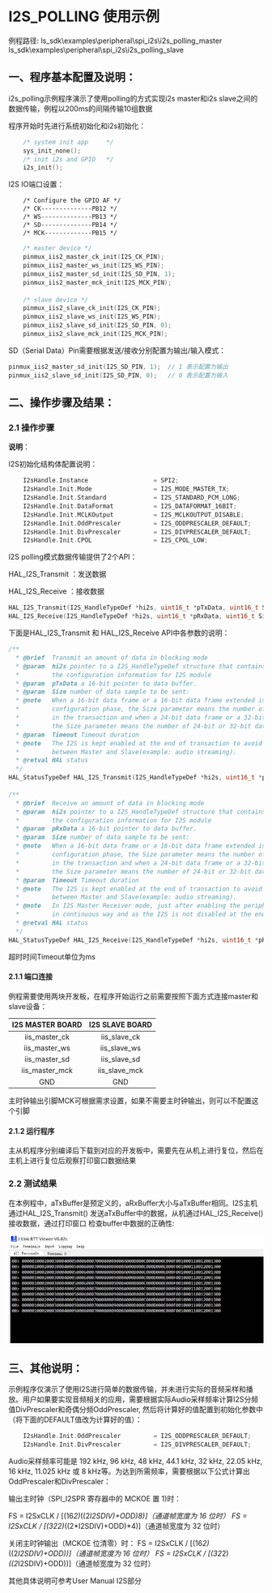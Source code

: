 # I2S_POLLING 使用示例

例程路径: ls_sdk\examples\peripheral\spi_i2s\i2s_polling_master
         ls_sdk\examples\peripheral\spi_i2s\i2s_polling_slave

## 一、程序基本配置及说明：

i2s_polling示例程序演示了使用polling的方式实现i2s master和i2s slave之间的数据传输，例程以200ms的间隔传输10组数据

程序开始时先进行系统初始化和i2s初始化：

```c
    /* system init app     */
    sys_init_none();
    /* init i2s and GPIO   */
    i2s_init();
```

I2S IO端口设置：

        /* Configure the GPIO AF */
        /* CK--------------PB12 */	
        /* WS--------------PB13 */	
        /* SD--------------PB14 */	
        /* MCK-------------PB15 */

```C
    /* master device */
    pinmux_iis2_master_ck_init(I2S_CK_PIN);
    pinmux_iis2_master_ws_init(I2S_WS_PIN);
    pinmux_iis2_master_sd_init(I2S_SD_PIN, 1); 
    pinmux_iis2_master_mck_init(I2S_MCK_PIN);
 
    /* slave device */
    pinmux_iis2_slave_ck_init(I2S_CK_PIN);
    pinmux_iis2_slave_ws_init(I2S_WS_PIN);
    pinmux_iis2_slave_sd_init(I2S_SD_PIN, 0); 
    pinmux_iis2_slave_mck_init(I2S_MCK_PIN);
```
SD（Serial Data）Pin需要根据发送/接收分别配置为输出/输入模式：

```c
pinmux_iis2_master_sd_init(I2S_SD_PIN, 1);  // 1 表示配置为输出
pinmux_iis2_slave_sd_init(I2S_SD_PIN, 0);   // 0 表示配置为输入
```

## 二、操作步骤及结果：

### 2.1 操作步骤

**说明**：

I2S初始化结构体配置说明：

```C
    I2sHandle.Instance                  = SPI2;                         /*选择I2S Instance */
    I2sHandle.Init.Mode                 = I2S_MODE_MASTER_TX;           /*设置I2S模式，可选择（主机/从机）发送/接收*/
    I2sHandle.Init.Standard             = I2S_STANDARD_PCM_LONG;        /*设置音频数据通信协议标准 */
    I2sHandle.Init.DataFormat           = I2S_DATAFORMAT_16BIT;         /*设置数据格式 */
    I2sHandle.Init.MCLKOutput           = I2S_MCLKOUTPUT_DISABLE;       /*设置主时钟输出 */
    I2sHandle.Init.OddPrescaler         = I2S_ODDPRESCALER_DEFAULT;     /*设置I2S分频值 */
    I2sHandle.Init.DivPrescaler         = I2S_DIVPRESCALER_DEFAULT;     /*设置I2S奇偶分频 */
    I2sHandle.Init.CPOL                 = I2S_CPOL_LOW;                 /*设置时钟极性CPOL，可选高/低电平*/
```

I2S polling模式数据传输提供了2个API：

HAL_I2S_Transmit ：发送数据

HAL_I2S_Receive  ：接收数据


```c
HAL_I2S_Transmit(I2S_HandleTypeDef *hi2s, uint16_t *pTxData, uint16_t Size, uint32_t Timeout)
HAL_I2S_Receive(I2S_HandleTypeDef *hi2s, uint16_t *pRxData, uint16_t Size, uint32_t Timeout)
```

下面是HAL_I2S_Transmit 和 HAL_I2S_Receive API中各参数的说明：

``` C
/**
  * @brief  Transmit an amount of data in blocking mode
  * @param  hi2s pointer to a I2S_HandleTypeDef structure that contains
  *         the configuration information for I2S module
  * @param  pTxData a 16-bit pointer to data buffer.
  * @param  Size number of data sample to be sent:
  * @note   When a 16-bit data frame or a 16-bit data frame extended is selected during the I2S
  *         configuration phase, the Size parameter means the number of 16-bit data length
  *         in the transaction and when a 24-bit data frame or a 32-bit data frame is selected
  *         the Size parameter means the number of 24-bit or 32-bit data length.
  * @param  Timeout Timeout duration
  * @note   The I2S is kept enabled at the end of transaction to avoid the clock de-synchronization
  *         between Master and Slave(example: audio streaming).
  * @retval HAL status
  */
HAL_StatusTypeDef HAL_I2S_Transmit(I2S_HandleTypeDef *hi2s, uint16_t *pTxData, uint16_t Size, uint32_t Timeout);

/**
  * @brief  Receive an amount of data in blocking mode
  * @param  hi2s pointer to a I2S_HandleTypeDef structure that contains
  *         the configuration information for I2S module
  * @param  pRxData a 16-bit pointer to data buffer.
  * @param  Size number of data sample to be sent:
  * @note   When a 16-bit data frame or a 16-bit data frame extended is selected during the I2S
  *         configuration phase, the Size parameter means the number of 16-bit data length
  *         in the transaction and when a 24-bit data frame or a 32-bit data frame is selected
  *         the Size parameter means the number of 24-bit or 32-bit data length.
  * @param  Timeout Timeout duration
  * @note   The I2S is kept enabled at the end of transaction to avoid the clock de-synchronization
  *         between Master and Slave(example: audio streaming).
  * @note   In I2S Master Receiver mode, just after enabling the peripheral the clock will be generate
  *         in continuous way and as the I2S is not disabled at the end of the I2S transaction.
  * @retval HAL status
  */
HAL_StatusTypeDef HAL_I2S_Receive(I2S_HandleTypeDef *hi2s, uint16_t *pRxData, uint16_t Size, uint32_t Timeout);

```

超时时间Timeout单位为ms

#### 2.1.1 端口连接

例程需要使用两块开发板，在程序开始运行之前需要按照下面方式连接master和slave设备：

| I2S MASTER BOARD | I2S SLAVE BOARD |
| :--------------: | :-------------: |
|  iis_master_ck   |  iis_slave_ck   |
|  iis_master_ws   |  iis_slave_ws   |
|  iis_master_sd   |  iis_slave_sd   |
|  iis_master_mck  |  iis_slave_mck  |
|       GND        |       GND       |

主时钟输出引脚MCK可根据需求设置，如果不需要主时钟输出，则可以不配置这个引脚

#### 2.1.2  运行程序

主从机程序分别编译后下载到对应的开发板中，需要先在从机上进行复位，然后在主机上进行复位后观察打印窗口数据结果

### 2.2 测试结果

在本例程中，aTxBuffer是预定义的，aRxBuffer大小与aTxBuffer相同。I2S主机通过HAL_I2S_Transmit() 发送aTxBuffer中的数据，从机通过HAL_I2S_Receive()接收数据，通过打印窗口
检查buffer中数据的正确性:

![](../../../pics/i2s_polling_rx.jpg)


## 三、其他说明：

示例程序仅演示了使用I2S进行简单的数据传输，并未进行实际的音频采样和播放。用户如果要实现音频相关的应用，需要根据实际Audio采样频率计算I2S分频值DivPrescaler和奇偶分频OddPrescaler,
然后将计算好的值配置到初始化参数中（将下面的DEFAULT值改为计算好的值）：
  
```C
    I2sHandle.Init.OddPrescaler         = I2S_ODDPRESCALER_DEFAULT;     
    I2sHandle.Init.DivPrescaler         = I2S_DIVPRESCALER_DEFAULT;   
```
Audio采样频率可能是 192 kHz, 96 kHz, 48 kHz, 44.1 kHz, 32 kHz, 
22.05 kHz, 16 kHz, 11.025 kHz 或 8 kHz等。为达到所需频率，需要根据以下公式计算出OddPrescaler和DivPrescaler：

输出主时钟（SPI_I2SPR 寄存器中的 MCKOE 置 1)时：

FS = I2SxCLK / [(16*2)*((2*I2SDIV)+ODD)*8)]（通道帧宽度为 16 位时）
FS = I2SxCLK / [(32*2)*((2*I2SDIV)+ODD)*4)]（通道帧宽度为 32 位时）

关闭主时钟输出（MCKOE 位清零）时：
FS = I2SxCLK / [(16*2)*((2*I2SDIV)+ODD))]（通道帧宽度为 16 位时）
FS = I2SxCLK / [(32*2)*((2*I2SDIV)+ODD))]（通道帧宽度为 32 位时）

其他具体说明可参考User Manual I2S部分

